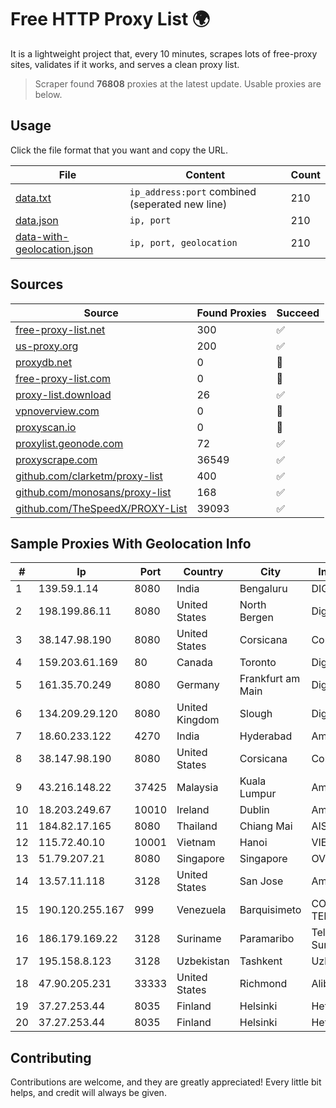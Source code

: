 
# Free HTTP Proxy List 🌍

It is a lightweight project that, every 10 minutes, scrapes lots of free-proxy sites, validates if it works, and serves a clean proxy list.


> Scraper found **76808** proxies at the latest update. Usable proxies are below.

## Usage

Click the file format that you want and copy the URL.


|File|Content|Count|
|----|-------|-----|
|[data.txt](https://raw.githubusercontent.com/themiralay/Proxy-List-World/master/data.txt)|`ip_address:port` combined (seperated new line)|210|
|[data.json](https://raw.githubusercontent.com/themiralay/Proxy-List-World/master/data.json)|`ip, port`|210|
|[data-with-geolocation.json](https://raw.githubusercontent.com/themiralay/Proxy-List-World/master/data-with-geolocation.json)|`ip, port, geolocation`|210|

## Sources

|Source|Found Proxies|Succeed|
|------|-------------|-------|
|[free-proxy-list.net](https://free-proxy-list.net)|300|✅|
|[us-proxy.org](https://www.us-proxy.org)|200|✅|
|[proxydb.net](http://proxydb.net)|0|🚫|
|[free-proxy-list.com](https://free-proxy-list.com/?page=&port=&type%5B%5D=http&type%5B%5D=https&up_time=0&search=Search)|0|🚫|
|[proxy-list.download](https://www.proxy-list.download/HTTP)|26|✅|
|[vpnoverview.com](https://vpnoverview.com/privacy/anonymous-browsing/free-proxy-servers)|0|🚫|
|[proxyscan.io](https://www.proxyscan.io)|0|🚫|
|[proxylist.geonode.com](https://proxylist.geonode.com/api/proxy-list?limit=300&page=1&sort_by=lastChecked&sort_type=desc&protocols=http,https)|72|✅|
|[proxyscrape.com](https://api.proxyscrape.com/v2/?request=displayproxies&protocol=http&timeout=10000&country=all&ssl=all&anonymity=all)|36549|✅|
|[github.com/clarketm/proxy-list](https://raw.githubusercontent.com/clarketm/proxy-list/master/proxy-list-raw.txt)|400|✅|
|[github.com/monosans/proxy-list](https://raw.githubusercontent.com/monosans/proxy-list/main/proxies/http.txt)|168|✅|
|[github.com/TheSpeedX/PROXY-List](https://raw.githubusercontent.com/TheSpeedX/PROXY-List/master/http.txt)|39093|✅|


## Sample Proxies With Geolocation Info

|#|Ip|Port|Country|City|Internet Service Provider|
|-|--|----|-------|----|-------------------------|
|1|139.59.1.14|8080|India|Bengaluru|DIGITALOCEAN|
|2|198.199.86.11|8080|United States|North Bergen|DigitalOcean, LLC|
|3|38.147.98.190|8080|United States|Corsicana|Corsicana ISD|
|4|159.203.61.169|80|Canada|Toronto|DigitalOcean, LLC|
|5|161.35.70.249|8080|Germany|Frankfurt am Main|DigitalOcean, LLC|
|6|134.209.29.120|8080|United Kingdom|Slough|DigitalOcean, LLC|
|7|18.60.233.122|4270|India|Hyderabad|Amazon.com, Inc.|
|8|38.147.98.190|8080|United States|Corsicana|Corsicana ISD|
|9|43.216.148.22|37425|Malaysia|Kuala Lumpur|Amazon.com, Inc.|
|10|18.203.249.67|10010|Ireland|Dublin|Amazon Technologies Inc.|
|11|184.82.17.165|8080|Thailand|Chiang Mai|AIS-Fibre|
|12|115.72.40.10|10001|Vietnam|Hanoi|VIETELmetro|
|13|51.79.207.21|8080|Singapore|Singapore|OVH SAS|
|14|13.57.11.118|3128|United States|San Jose|Amazon.com, Inc.|
|15|190.120.255.167|999|Venezuela|Barquisimeto|CORPORACION FIBEX TELECOM, C.A.|
|16|186.179.169.22|3128|Suriname|Paramaribo|Telecommunicationcompany Suriname - TeleSur|
|17|195.158.8.123|3128|Uzbekistan|Tashkent|Uzbektelecom JSC|
|18|47.90.205.231|33333|United States|Richmond|Alibaba.com LLC|
|19|37.27.253.44|8035|Finland|Helsinki|Hetzner Online GmbH|
|20|37.27.253.44|8035|Finland|Helsinki|Hetzner Online GmbH|



## Contributing

Contributions are welcome, and they are greatly appreciated! Every
little bit helps, and credit will always be given.

